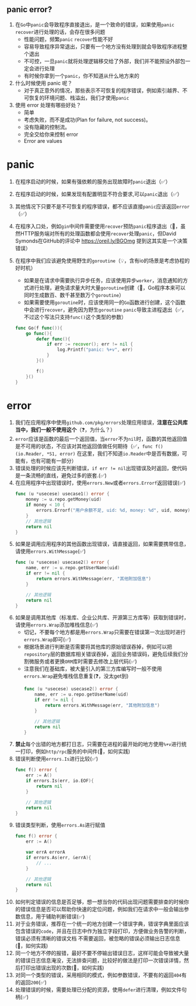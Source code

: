 ## panic error?
1. 在`Go`中`panic`会导致程序直接退出，是一个致命的错误，如果使用`panic` `recover`进行处理的话，会存在很多问题
    - 性能问题，频繁`panic` `recover`性能不好
    - 容易导致程序异常退出，只要有一个地方没有处理到就会导致程序进程整个退出
    - 不可控，一旦`panic`就将处理逻辑移交给了外部，我们并不能预设外部包一定会进行处理
    - 有时候你拿到一个`panic`，你不知道从什么地方来的
2. 什么时候使用 panic 呢？
    - 对于真正意外的情况，那些表示不可恢复的程序错误，例如索引越界、不可恢复的环境问题、栈溢出，我们才使用`panic`
2. 使用 error 处理有哪些好处？
    - 简单
    - 考虑失败，而不是成功(Plan for failure, not success)。
    - 没有隐藏的控制流。
    - 完全交给你来控制 error
    - Error are values

# panic
1. 在程序启动的时候，如果有强依赖的服务出现故障时`panic`退出（✅）
2. 在程序启动的时候，如果发现有配置明显不符合要求,可以`panic`退出（✅）
3. 其他情况下只要不是不可恢复的程序错误，都不应该直接`panic`应该返回`error`（✅）
4. 在程序入口处，例如`gin`中间件需要使用`recover`预防`panic`程序退出（🤨，虽然HTTP服务端对所有的处理函数都会使用`recover`处理`panic`，但David Symonds在GitHub的评论中 https://oreil.ly/BGOmg 提到这其实是一个决策错误）
5. 在程序中我们应该避免使用野生的`goroutine`（💡，含有io的场景是考虑协程的好时机）
    - 如果是在请求中需要执行异步任务，应该使用异步`worker`，消息通知的方式进行处理，避免请求量大时大量`goroutine`创建（🤨，Go程序本来可以同时生成数百、数千甚至数万个`goroutine`）
    - 如果需要使用`goroutine`时，应该使用同一的`Go`函数进行创建，这个函数中会进行`recover`，避免因为野生`goroutine` `panic`导致主进程退出（✅，不过这个写法只支持`func()`这个类型的参数）
    
    ```go
    func Go(f func()){
        go func(){
            defer func(){
                if err := recover(); err != nil {
                    log.Printf("panic: %+v", err)
                }
            }()

            f()
        }()
    }
    ```

# error
1. 我们在应用程序中使用`github.com/pkg/errors`处理应用错误，**注意在公共库当中，我们一般不使用这个**（❓，为什么？）
2. `error`应该是函数的最后一个返回值，当`error`不为`nil`时，函数的其他返回值是不可用的状态，不应该对其他返回值做任何期待（✅，`func f()(io.Reader, *S1, error)` 在这里，我们不知道`io.Reader`中是否有数据，可能有，也有可能有一部分）
3. 错误处理的时候应该先判断错误，`if err != nil`出现错误及时返回，使代码是一条流畅的直线，避免过多的嵌套.(✅)
4. 在应用程序中出现错误时，使用`errors.New`或者`errors.Errorf`返回错误(✅)
    ```go
    func (u *usecese) usecase1() error {
        money := u.repo.getMoney(uid)
        if money < 10 {
            errors.Errorf("用户余额不足, uid: %d, money: %d", uid, money)
        }
        // 其他逻辑
        return nil
    }    
    ```    
5. 如果是调用应用程序的其他函数出现错误，请直接返回，如果需要携带信息，请使用`errors.WithMessage`(✅)
    ```go
    func (u *usecese) usecase2() error {
        name, err := u.repo.getUserName(uid)
        if err != nil {
            return errors.WithMessage(err, "其他附加信息")
        }

        // 其他逻辑
        return nil
    }  
    ```    
6. 如果是调用其他库（标准库、企业公共库、开源第三方库等）获取到错误时，请使用`errors.Wrap`添加堆栈信息(✅)
    - 切记，不要每个地方都是用`errors.Wrap`只需要在错误第一次出现时进行`errors.Wrap`即可(✅)
    - 根据场景进行判断是否需要将其他库的原始错误吞掉，例如可以把`repository`层的数据库相关错误吞掉，返回业务错误码，避免后续我们分割微服务或者更换`ORM`库时需要去修改上层代码(✅)
    - 注意我们在基础库，被大量引入的第三方库编写时一般不使用`errors.Wrap`避免堆栈信息重复(❓，没太get到)
        ```go
        func (u *usecese) usecase2() error {
            name, err := u.repo.getUserName(uid)
            if err != nil {
                return errors.WithMessage(err, "其他附加信息")
            }

            // 其他逻辑
            return nil
        }   
        ```
7. **禁止**每个出错的地方都打日志，只需要在进程的最开始的地方使用`%+v`进行统一打印，例如`http/rpc`服务的中间件(🤔️，如何实践)
8. 错误判断使用`errors.Is`进行比较(✅)
    ```go
    func f() error {
        err := A()
        if errors.Is(err, io.EOF){
            return nil
        }

        // 其他逻辑
        return nil
    } 
    ```
9. 错误类型判断，使用`errors.As`进行赋值
    ```go
    func f() error {
        err := A()

        var errA errorA
        if errors.As(err, &errA){
            // ...
        }

        // 其他逻辑
        return nil
    }
    ```
10. 如何判定错误的信息是否足够，想一想当你的代码出现问题需要排查的时候你的错误信息是否可以帮助你快速的定位问题，例如我们在请求中一般会输出参数信息，用于辅助判断错误(✅)
11. 对于业务错误，推荐在一个统一的地方创建一个错误字典，错误字典里面应该包含错误的`code`，并且在日志中作为独立字段打印，方便做业务告警的判断，错误必须有清晰的错误文档
不需要返回，被忽略的错误必须输出日志信息(🤔️，如何实践)
12. 同一个地方不停的报错，最好不要不停输出错误日志，这样可能会导致被大量的错误日志信息淹没，无法排查问题，比较好的做法是打印一次错误详情，然后打印出错误出现的次数(🤔️，如何实践)
13. 对同一个类型的错误，采用相同的模式，例如参数错误，不要有的返回`404`有的返回`200`(✅)
14. 处理错误的时候，需要处理已分配的资源，使用`defer`进行清理，例如文件句柄(✅)



